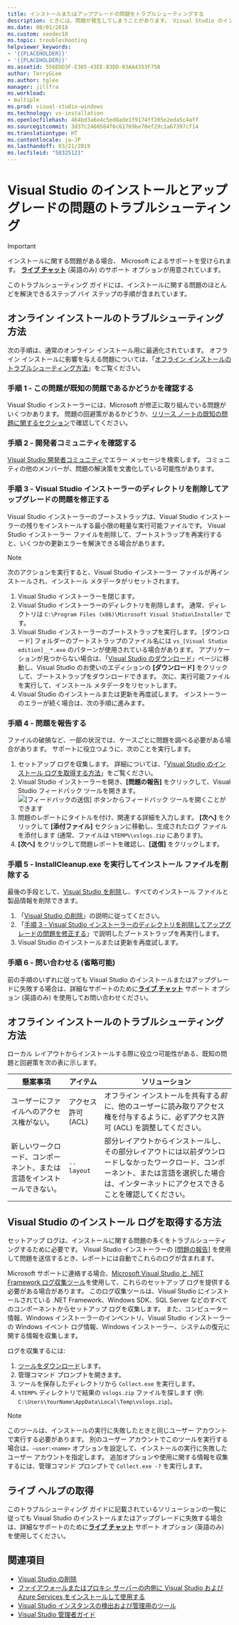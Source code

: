 ```yaml
---
title: インストールまたはアップグレードの問題をトラブルシューティングする
description: ときには、問題が発生してしまうことがあります。 Visual Studio のインストールまたはアップグレードが失敗した場合、このページが役に立ちます。
ms.date: 08/01/2018
ms.custom: seodec18
ms.topic: troubleshooting
helpviewer_keywords:
- '{{PLACEHOLDER}}'
- '{{PLACEHOLDER}}'
ms.assetid: 556EDD3F-E365-43EE-B3DD-03AA4353F75B
author: TerryGLee
ms.author: tglee
manager: jillfra
ms.workload:
- multiple
ms.prod: visual-studio-windows
ms.technology: vs-installation
ms.openlocfilehash: 464bd3a6e4c5ed8ade1f9174ff205e2eda5c4aff
ms.sourcegitcommit: 3d37c2460584f6c61769be70ef29c1a67397cf14
ms.translationtype: HT
ms.contentlocale: ja-JP
ms.lasthandoff: 03/21/2019
ms.locfileid: "58325121"
---
```

# <a name="troubleshoot-visual-studio-installation-and-upgrade-issues"></a>Visual Studio のインストールとアップグレードの問題のトラブルシューティング

> [!IMPORTANT]
> インストールに関する問題がある場合、 Microsoft によるサポートを受けられます。 [**ライブ チャット**](https://visualstudio.microsoft.com/vs/support/#talktous) (英語のみ) のサポート オプションが用意されています。

このトラブルシューティング ガイドには、インストールに関する問題のほとんどを解決できるステップ バイ ステップの手順が含まれています。

## <a name="how-to-troubleshoot-an-online-installation"></a>オンライン インストールのトラブルシューティング方法

次の手順は、通常のオンライン インストール用に最適化されています。 オフライン インストールに影響を与える問題については、「[オフライン インストールのトラブルシューティング方法](#how-to-troubleshoot-an-offline-installation)」をご覧ください。

### <a name="step-1---check-whether-this-problem-is-a-known-issue"></a>手順 1 - この問題が既知の問題であるかどうかを確認する

Visual Studio インストーラーには、Microsoft が修正に取り組んでいる問題がいくつかあります。 問題の回避策があるかどうか、[リリース ノートの既知の問題に関するセクション](/visualstudio/releasenotes/vs2017-relnotes#-known-issues)で確認してください。

### <a name="step-2---check-with-the-developer-community"></a>手順 2 - 開発者コミュニティを確認する

[Visual Studio 開発者コミュニティ](https://developercommunity.visualstudio.com/spaces/8/index.html)でエラー メッセージを検索します。 コミュニティの他のメンバーが、問題の解決策を文書化している可能性があります。

### <a name="step-3---delete-the-visual-studio-installer-directory-to-fix-upgrade-problems"></a>手順 3 - Visual Studio インストーラーのディレクトリを削除してアップグレードの問題を修正する

Visual Studio インストーラーのブートストラップは、Visual Studio インストーラーの残りをインストールする最小限の軽量な実行可能ファイルです。 Visual Studio インストーラー ファイルを削除して、ブートストラップを再実行すると、いくつかの更新エラーを解決できる場合があります。

> [!NOTE]
> 次のアクションを実行すると、Visual Studio インストーラー ファイルが再インストールされ、インストール メタデータがリセットされます。

1. Visual Studio インストーラーを閉じます。
2. Visual Studio インストーラーのディレクトリを削除します。 通常、ディレクトリは `C:\Program Files (x86)\Microsoft Visual Studio\Installer` です。
3. Visual Studio インストーラーのブートストラップを実行します。 [ダウンロード] フォルダーのブートストラップのファイル名には `vs_[Visual Studio edition]__*.exe` のパターンが使用されている場合があります。 アプリケーションが見つからない場合は、「[Visual Studio のダウンロード](https://visualstudio.microsoft.com/downloads/?utm_medium=microsoft&utm_source=docs.microsoft.com&utm_campaign=inline+link&utm_content=download+vs2017)」ページに移動し、Visual Studio のお使いのエディションの **[ダウンロード]** をクリックして、ブートストラップをダウンロードできます。 次に、実行可能ファイルを実行して、インストール メタデータをリセットします。
4. Visual Studio のインストールまたは更新を再度試します。 インストーラーのエラーが続く場合は、次の手順に進みます。

### <a name="step-4---report-a-problem"></a>手順 4 - 問題を報告する

ファイルの破損など、一部の状況では、ケースごとに問題を調べる必要がある場合があります。 サポートに役立つように、次のことを実行します。

1. セットアップ ログを収集します。 詳細については、「[Visual Studio のインストール ログを取得する方法](#how-to-get-visual-studio-installation-logs)」をご覧ください。
2. Visual Studio インストーラーを開き、**[問題の報告]** をクリックして、Visual Studio フィードバック ツールを開きます。
![[フィードバックの送信] ボタンからフィードバック ツールを開くことができます](media/report-a-problem.png)
3. 問題のレポートにタイトルを付け、関連する詳細を入力します。 **[次へ]** をクリックして **[添付ファイル]** セクションに移動し、生成されたログ ファイルを添付します (通常、ファイルは `%TEMP%\vslogs.zip` にあります)。
4. **[次へ]** をクリックして問題レポートを確認し、**[送信]** をクリックします。

### <a name="step-5---run-installcleanupexe-to-remove-installation-files"></a>手順 5 - InstallCleanup.exe を実行してインストール ファイルを削除する

最後の手段として、[Visual Studio を削除](remove-visual-studio.md)し、すべてのインストール ファイルと製品情報を削除できます。

1. 「[Visual Studio の削除](remove-visual-studio.md)」の説明に従ってください。
2. 「[手順 3 - Visual Studio インストーラーのディレクトリを削除してアップグレードの問題を修正する](#step-3---delete-the-visual-studio-installer-directory-to-fix-upgrade-problems)」で説明したブートストラップを再実行します。
3. Visual Studio のインストールまたは更新を再度試します。

### <a name="step-6---contact-us-optional"></a>手順 6 - 問い合わせる (省略可能)

前の手順のいずれに従っても Visual Studio のインストールまたはアップグレードに失敗する場合は、詳細なサポートのために[**ライブ チャット**](https://visualstudio.microsoft.com/vs/support/#talktous) サポート オプション (英語のみ) を使用してお問い合わせください。

## <a name="how-to-troubleshoot-an-offline-installation"></a>オフライン インストールのトラブルシューティング方法

ローカル レイアウトからインストールする際に役立つ可能性がある、既知の問題と回避策を次の表に示します。

| 懸案事項       | アイテム                   | ソリューション |
| ----------- | ---------------------- | -------- |
| ユーザーにファイルへのアクセス権がない。 | アクセス許可 (ACL) | オフライン インストールを共有する*前*に、他のユーザーに読み取りアクセス権を付与するように、必ずアクセス許可 (ACL) を調整してください。 |
| 新しいワークロード、コンポーネント、または言語をインストールできない。  | `--layout`  | 部分レイアウトからインストールし、その部分レイアウトには以前ダウンロードしなかったワークロード、コンポーネント、または言語を選択した場合は、インターネットにアクセスできることを確認してください。 |

## <a name="how-to-get-visual-studio-installation-logs"></a>Visual Studio のインストール ログを取得する方法

セットアップ ログは、インストールに関する問題の多くをトラブルシューティングするために必要です。 Visual Studio インストーラーの [[問題の報告]](../ide/how-to-report-a-problem-with-visual-studio.md) を使用して問題を送信するとき、レポートには自動でこれらのログが含まれます。

Microsoft サポートに連絡する場合、[Microsoft Visual Studio と .NET Framework ログ収集ツール](https://aka.ms/vscollect)を使用して、これらのセットアップ ログを提供する必要がある場合があります。 このログ収集ツールは、Visual Studio にインストールされている .NET Framework、Windows SDK、SQL Server などのすべてのコンポーネントからセットアップ ログを収集します。 また、コンピューター情報、Windows インストーラーのインベントリ、Visual Studio インストーラーの Windows イベント ログ情報、Windows インストーラー、システムの復元に関する情報を収集します。

ログを収集するには:

1. [ツールをダウンロード](https://aka.ms/vscollect)します。
2. 管理コマンド プロンプトを開きます。
3. ツールを保存したディレクトリから `Collect.exe` を実行します。
4. `%TEMP%` ディレクトリで結果の `vslogs.zip` ファイルを探します (例: `C:\Users\YourName\AppData\Local\Temp\vslogs.zip`)。

> [!NOTE]
> このツールは、インストールの実行に失敗したときと同じユーザー アカウントで実行する必要があります。 別のユーザー アカウントでこのツールを実行する場合は、`–user:<name>` オプションを設定して、インストールの実行に失敗したユーザー アカウントを指定します。 追加オプションや使用に関する情報を収集するには、管理コマンド プロンプトで `Collect.exe -?` を実行します。

## <a name="get-live-help"></a>ライブ ヘルプの取得

このトラブルシューティング ガイドに記載されているソリューションの一覧に従っても Visual Studio のインストールまたはアップグレードに失敗する場合は、詳細なサポートのために[**ライブ チャット**](https://visualstudio.microsoft.com/vs/support/#talktous) サポート オプション (英語のみ) を使用してください。

## <a name="see-also"></a>関連項目

* [Visual Studio の削除](remove-visual-studio.md)
* [ファイアウォールまたはプロキシ サーバーの内側に Visual Studio および Azure Services をインストールして使用する](install-and-use-visual-studio-behind-a-firewall-or-proxy-server.md)
* [Visual Studio インスタンスの検出および管理用のツール](tools-for-managing-visual-studio-instances.md)
* [Visual Studio 管理者ガイド](visual-studio-administrator-guide.md)

